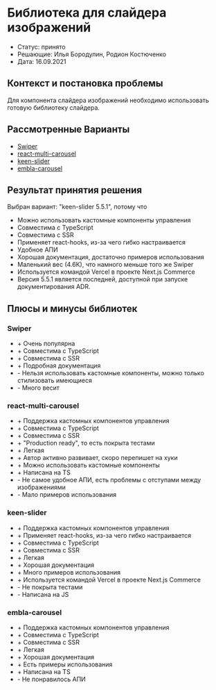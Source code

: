 # Библиотека для слайдера изображений

* Статус: принято
* Решающие: Илья Бородулин, Родион Костюченко
* Дата: 16.09.2021

## Контекст и постановка проблемы

Для компонента слайдера изображений необходимо использовать готовую библиотеку слайдера.

## Рассмотренные Варианты

* [Swiper](https://www.npmjs.com/package/swiper)
* [react-multi-carousel](https://www.npmjs.com/package/react-multi-carousel)
* [keen-slider](https://www.npmjs.com/package/keen-slider)
* [embla-carousel](https://www.npmjs.com/package/embla-carousel)

## Результат принятия решения

Выбран вариант: "keen-slider 5.5.1", потому что

* Можно использовать кастомные компоненты управления
* Совместима с TypeScript
* Совместима с SSR
* Применяет react-hooks, из-за чего гибко настраивается
* Удобное АПИ
* Хорошая документация, достаточно примеров использования
* Маленький вес (4.6К), что намного меньше того же Swiper
* Используется командой Vercel в проекте Next.js Commerce
* Версия 5.5.1 является последней, доступной при запуске документирования ADR.

## Плюсы и минусы библиотек

### Swiper

* \+ Очень популярна
* \+ Совместима с TypeScript
* \+ Совместима с SSR
* \+ Подробная документация
* \- Нельзя использовать кастомные компоненты, можно только стилизовать имеющиеся
* \- Много весит

### react-multi-carousel

* \+ Поддержка кастомных компонентов управления
* \+ Совместима с TypeScript
* \+ Совместима с SSR
* \+ "Production ready", то есть покрыта тестами
* \+ Легкая
* \+ Автор активно развивает, скоро перепишет на хуки
* \+ Можно использовать кастомные компоненты
* \+ Написана на TS
* \- Не самое удобное АПИ, есть проблемы с отступами между изображениями
* \- Мало примеров использования


### keen-slider

* \+ Поддержка кастомных компонентов управления
* \+ Применяет react-hooks, из-за чего гибко настраивается
* \+ Совместима с TypeScript
* \+ Совместима с SSR
* \+ Легкая
* \+ Хорошая документация
* \+ Много примеров использования
* \+ Используется командой Vercel в проекте Next.js Commerce
* \- Не покрыта тестами
* \- Написана на JS

### embla-carousel

* \+ Поддержка кастомных компонентов управления
* \+ Совместима с TypeScript
* \+ Совместима с SSR
* \+ Легкая
* \+ Хорошая документация
* \+ Есть примеры использования
* \+ Написана на TS
* \- Не понравилось АПИ
